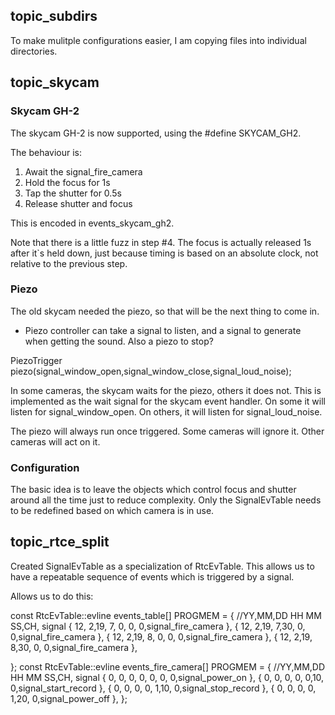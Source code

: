 ## topic_subdirs

To make mulitple configurations easier, I am copying files into individual directories.

## topic_skycam

### Skycam GH-2

The skycam GH-2 is now supported, using the #define SKYCAM_GH2.

The behaviour is:

1. Await the signal_fire_camera
2. Hold the focus for 1s
3. Tap the shutter for 0.5s
4. Release shutter and focus

This is encoded in events_skycam_gh2.

Note that there is a little fuzz in step #4.  The focus is actually released 1s
after it`s held down, just because timing is based on an absolute clock, not
relative to the previous step.

### Piezo

The old skycam needed the piezo, so that will be the next thing to come in.

* Piezo controller can take a signal to listen, and a signal to generate when
getting the sound.  Also a piezo to stop?

PiezoTrigger piezo(signal_window_open,signal_window_close,signal_loud_noise);

In some cameras, the skycam waits for the piezo, others it does not.  This is implemented
as the wait signal for the skycam event handler.  On some it will listen for
signal_window_open.  On others, it will listen for signal_loud_noise.

The piezo will always run once triggered.  Some cameras will ignore it.  Other cameras
will act on it.

### Configuration

The basic idea is to leave the objects which control focus and shutter around all the
time just to reduce complexity.  Only the SignalEvTable needs to be redefined based
on which camera is in use.

## topic_rtce_split

Created SignalEvTable as a specialization of RtcEvTable.  This allows us to
have a repeatable sequence of events which is triggered by a signal.

Allows us to do this:

const RtcEvTable::evline events_table[] PROGMEM = {
  //YY,MM,DD HH MM SS,CH, signal
  { 12, 2,19, 7, 0, 0, 0,signal_fire_camera },
  { 12, 2,19, 7,30, 0, 0,signal_fire_camera },
  { 12, 2,19, 8, 0, 0, 0,signal_fire_camera },
  { 12, 2,19, 8,30, 0, 0,signal_fire_camera },
  
};
const RtcEvTable::evline events_fire_camera[] PROGMEM = {
  //YY,MM,DD HH MM SS,CH, signal
  {  0, 0, 0, 0, 0, 0, 0,signal_power_on },
  {  0, 0, 0, 0, 0,10, 0,signal_start_record },
  {  0, 0, 0, 0, 1,10, 0,signal_stop_record },
  {  0, 0, 0, 0, 1,20, 0,signal_power_off  },
};

